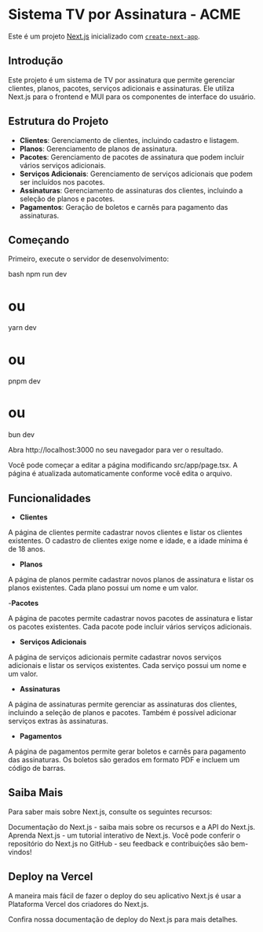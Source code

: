 # Sistema TV por Assinatura - ACME

Este é um projeto [Next.js](https://nextjs.org) inicializado com [`create-next-app`](https://nextjs.org/docs/app/api-reference/cli/create-next-app).

## Introdução

Este projeto é um sistema de TV por assinatura que permite gerenciar clientes, planos, pacotes, serviços adicionais e assinaturas. Ele utiliza Next.js para o frontend e MUI para os componentes de interface do usuário.

## Estrutura do Projeto

- **Clientes**: Gerenciamento de clientes, incluindo cadastro e listagem.
- **Planos**: Gerenciamento de planos de assinatura.
- **Pacotes**: Gerenciamento de pacotes de assinatura que podem incluir vários serviços adicionais.
- **Serviços Adicionais**: Gerenciamento de serviços adicionais que podem ser incluídos nos pacotes.
- **Assinaturas**: Gerenciamento de assinaturas dos clientes, incluindo a seleção de planos e pacotes.
- **Pagamentos**: Geração de boletos e carnês para pagamento das assinaturas.

## Começando

Primeiro, execute o servidor de desenvolvimento:

bash
npm run dev
# ou
yarn dev
# ou
pnpm dev
# ou
bun dev

Abra http://localhost:3000 no seu navegador para ver o resultado.

Você pode começar a editar a página modificando src/app/page.tsx. A página é atualizada automaticamente conforme você edita o arquivo.

## Funcionalidades

- **Clientes**

A página de clientes permite cadastrar novos clientes e listar os clientes existentes. O cadastro de clientes exige nome e idade, e a idade mínima é de 18 anos.

- **Planos**

A página de planos permite cadastrar novos planos de assinatura e listar os planos existentes. Cada plano possui um nome e um valor.

-**Pacotes**

A página de pacotes permite cadastrar novos pacotes de assinatura e listar os pacotes existentes. Cada pacote pode incluir vários serviços adicionais.

- **Serviços Adicionais**

A página de serviços adicionais permite cadastrar novos serviços adicionais e listar os serviços existentes. Cada serviço possui um nome e um valor.

- **Assinaturas**

A página de assinaturas permite gerenciar as assinaturas dos clientes, incluindo a seleção de planos e pacotes. Também é possível adicionar serviços extras às assinaturas.

- **Pagamentos**

A página de pagamentos permite gerar boletos e carnês para pagamento das assinaturas. Os boletos são gerados em formato PDF e incluem um código de barras.

## Saiba Mais

Para saber mais sobre Next.js, consulte os seguintes recursos:

Documentação do Next.js - saiba mais sobre os recursos e a API do Next.js.
Aprenda Next.js - um tutorial interativo de Next.js.
Você pode conferir o repositório do Next.js no GitHub - seu feedback e contribuições são bem-vindos!

## Deploy na Vercel

A maneira mais fácil de fazer o deploy do seu aplicativo Next.js é usar a Plataforma Vercel dos criadores do Next.js.

Confira nossa documentação de deploy do Next.js para mais detalhes.
